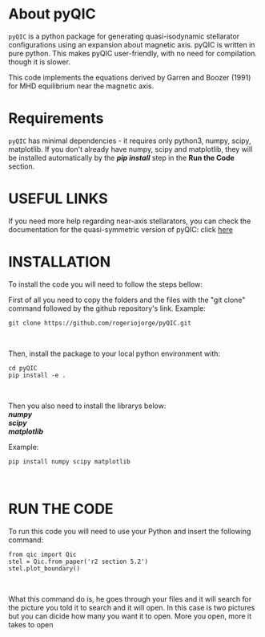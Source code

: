 About pyQIC
=

```pyQIC``` is a python package for generating quasi-isodynamic stellarator configurations using an expansion about magnetic axis.  pyQIC is written in pure python. This makes pyQIC user-friendly, with no need for compilation. though it is slower.

This code implements the equations derived by Garren and Boozer (1991) for MHD equilibrium near the magnetic axis.


Requirements
=
```pyQIC``` has minimal dependencies - it requires only python3, numpy, scipy, matplotlib. If you don't already have numpy, scipy and matplotlib, they will be installed automatically by the ***pip install*** step in the **Run the Code** section.



USEFUL LINKS
=
If you need more help regarding near-axis stellarators, you can check the documentation for the quasi-symmetric version of pyQIC: click [here](https://landreman.github.io/pyQSC/getting_started.html#)


INSTALLATION
=
To install the code you will need to follow the steps bellow:
<br>

First of all you need to copy the folders and the files with the "git clone" command followed by the github repository's link.
Example:
```
git clone https://github.com/rogeriojorge/pyQIC.git
``` 
<br>


Then, install the package to your local python environment with:
```
cd pyQIC
pip install -e .
```
<br>

Then you also need to install the librarys below:<br>
  ***numpy<br>
  scipy<br>
  matplotlib***
  
Example: 
```
pip install numpy scipy matplotlib
``` 
<br>

RUN THE CODE
=

To run this code you will need to use your Python and insert the following command:

```
from qic import Qic
stel = Qic.from_paper('r2 section 5.2')
stel.plot_boundary()
```
<br>

What this command do is, he goes through your files and it will search for the picture you told it to search and it will open. In this case is two pictures but you can dicide how many you want it to open. More you open, more it takes to open

